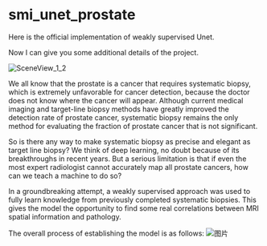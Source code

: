 # smi_unet_prostate

Here is the official implementation of weakly supervised Unet. 

Now I can give you some additional details of the project.

![SceneView_1_2](https://github.com/Zhengyao0202/weakly_unet_prostate/assets/119670761/b45c7d01-20aa-4f83-b95b-7ee22e4ac371)

We all know that the prostate is a cancer that requires systematic biopsy, which is extremely unfavorable for cancer detection, because the doctor does not know where the cancer will appear. Although current medical imaging and target-line biopsy methods have greatly improved the detection rate of prostate cancer, systematic biopsy remains the only method for evaluating the fraction of prostate cancer that is not significant.

So is there any way to make systematic biopsy as precise and elegant as target line biopsy? We think of deep learning, no doubt because of its breakthroughs in recent years. But a serious limitation is that if even the most expert radiologist cannot accurately map all prostate cancers, how can we teach a machine to do so?

In a groundbreaking attempt, a weakly supervised approach was used to fully learn knowledge from previously completed systematic biopsies. This gives the model the opportunity to find some real correlations between MRI spatial information and pathology.

The overall process of establishing the model is as follows:
![图片](https://github.com/Zhengyao0202/weakly_unet_prostate/assets/119670761/1102a412-51fd-4d32-aea7-1da507b4f3b9)







